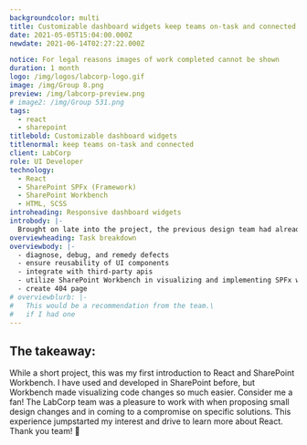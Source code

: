 ```yaml
---
backgroundcolor: multi
title: Customizable dashboard widgets keep teams on-task and connected
date: 2021-05-05T15:04:00.000Z
newdate: 2021-06-14T02:27:22.000Z

notice: For legal reasons images of work completed cannot be shown
duration: 1 month
logo: /img/logos/labcorp-logo.gif
image: /img/Group 8.png
preview: /img/labcorp-preview.png
# image2: /img/Group 531.png
tags:
  - react
  - sharepoint
titlebold: Customizable dashboard widgets 
titlenormal: keep teams on-task and connected
client: LabCorp
role: UI Developer
technology:
  - React
  - SharePoint SPFx (Framework)
  - SharePoint Workbench
  - HTML, SCSS
introheading: Responsive dashboard widgets
introbody: |-
  Brought on late into the project, the previous design team had already worked with the client to construct an elegant solution in the form of dashboard widgets. My role was to clean up the final design to ensure widgets were responsive and accurate to existing requirements.
overviewheading: Task breakdown
overviewbody: |-
  - diagnose, debug, and remedy defects
  - ensure reusability of UI components
  - integrate with third-party apis
  - utilize SharePoint Workbench in visualizing and implementing SPFx widget components
  - create 404 page 
# overviewblurb: |-
#   This would be a recommendation from the team.\
#   if I had one
---
```


<!-- <section>

<div class="inner-wrap content mini">

<div class="first"></div>
<div class="div2">

## Responsive dashboard widgets
Brought on late into the project, the previous design team had already worked with the 
client to construct an elegant solution in the form of dashboard widgets. My role was 
to clean up the final design to ensure widgets were responsive and accurate to existing 
requirements.

### Specific tasks:
- diagnose, debug, and remedy defects
- ensure reusability of UI components
- integrate with third-party apis
- utilize SharePoint Workbench in visualizing and implementing SPFx widget components
- create 404 page  

</div>

</section> -->

<section id="final" class="takeaway fullwidth">

<div class="inner-wrap">

## The takeaway:  
While a short project, this was my first introduction to React and SharePoint Workbench. 
I have used and developed in SharePoint before, but Workbench made visualizing code changes so much easier. Consider me a fan!
The LabCorp team was a pleasure to work with when proposing small design changes and in coming to a compromise on 
specific solutions. This experience jumpstarted my interest and drive to learn more about React. Thank you team!  👏

</div>

</section>